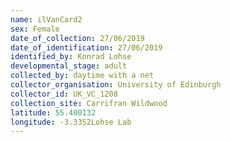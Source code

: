 ```yaml
---
name: ilVanCard2
sex: Female
date_of_collection: 27/06/2019
date_of_identification: 27/06/2019
identified_by: Konrad Lohse
developmental_stage: adult
collected_by: daytime with a net
collector_organisation: University of Edinburgh
collector_id: UK_VC_1208
collection_site: Carrifran Wildwood
latitude: 55.400132
longitude: -3.3352Lohse Lab
---
```

